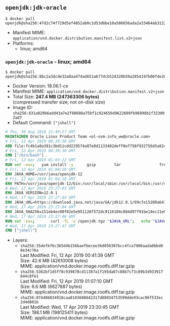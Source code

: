 ## `openjdk:jdk-oracle`

```console
$ docker pull openjdk@sha256:47d2c74f729d5ef4852ab0c1d53d8be18a586656ada2a33464ab3122f8711303
```

-	Manifest MIME: `application/vnd.docker.distribution.manifest.list.v2+json`
-	Platforms:
	-	linux; amd64

### `openjdk:jdk-oracle` - linux; amd64

```console
$ docker pull openjdk@sha256:8bc2a3dcde32a0aa474ad651a677dcb524320b59a2854197b00fde28af2f0630
```

-	Docker Version: 18.06.1-ce
-	Manifest MIME: `application/vnd.docker.distribution.manifest.v2+json`
-	Total Size: **247.4 MB (247363306 bytes)**  
	(compressed transfer size, not on-disk size)
-	Image ID: `sha256:831a029b6add43a7e2f88608a75bf1c924656d9622609fb96898b1f323002ad7`
-	Default Command: `["jshell"]`

```dockerfile
# Thu, 30 Aug 2018 21:49:27 GMT
MAINTAINER Oracle Linux Product Team <ol-ovm-info_ww@oracle.com>
# Fri, 12 Apr 2019 00:39:30 GMT
ADD file:fc4b1a8a391c3bd11cdd229574a87e8d1133402deff8ef758f932756d5a82ca3 in / 
# Fri, 12 Apr 2019 00:39:30 GMT
CMD ["/bin/bash"]
# Fri, 12 Apr 2019 01:03:22 GMT
RUN set -eux; 	yum install -y 		gzip 		tar 				freetype fontconfig 	; 	rm -rf /var/cache/yum
# Fri, 12 Apr 2019 01:04:10 GMT
ENV JAVA_HOME=/usr/java/openjdk-12
# Fri, 12 Apr 2019 01:04:10 GMT
ENV PATH=/usr/java/openjdk-12/bin:/usr/local/sbin:/usr/local/bin:/usr/sbin:/usr/bin:/sbin:/bin
# Wed, 17 Apr 2019 23:27:03 GMT
ENV JAVA_VERSION=12.0.1
# Wed, 17 Apr 2019 23:27:04 GMT
ENV JAVA_URL=https://download.java.net/java/GA/jdk12.0.1/69cfe15208a647278a19ef0990eea691/12/GPL/openjdk-12.0.1_linux-x64_bin.tar.gz
# Wed, 17 Apr 2019 23:27:04 GMT
ENV JAVA_SHA256=151eb4ec00f82e5e951126f572dc9116104c884d97f91be14ec11e85fc2dd626
# Wed, 17 Apr 2019 23:27:46 GMT
RUN set -eux; 		curl -fL -o /openjdk.tgz "$JAVA_URL"; 	echo "$JAVA_SHA256 */openjdk.tgz" | sha256sum -c -; 	mkdir -p "$JAVA_HOME"; 	tar --extract --file /openjdk.tgz --directory "$JAVA_HOME" --strip-components 1; 	rm /openjdk.tgz; 		ln -sfT "$JAVA_HOME" /usr/java/default; 	ln -sfT "$JAVA_HOME" /usr/java/latest; 	for bin in "$JAVA_HOME/bin/"*; do 		base="$(basename "$bin")"; 		[ ! -e "/usr/bin/$base" ]; 		alternatives --install "/usr/bin/$base" "$base" "$bin" 20000; 	done; 		java -Xshare:dump; 		java --version; 	javac --version
# Wed, 17 Apr 2019 23:27:47 GMT
CMD ["jshell"]
```

-	Layers:
	-	`sha256:35defbf6c365d4b156baefbecee36d050397bcc4fca7906aada0bbd00e34c76a`  
		Last Modified: Fri, 12 Apr 2019 00:41:39 GMT  
		Size: 42.6 MB (42610008 bytes)  
		MIME: application/vnd.docker.image.rootfs.diff.tar.gzip
	-	`sha256:5362bf1d5ff8c939878cd11387a1f195da87c88b7c73c89b3d933917644c8fe1`  
		Last Modified: Fri, 12 Apr 2019 01:07:10 GMT  
		Size: 6.6 MB (6627887 bytes)  
		MIME: application/vnd.docker.image.rootfs.diff.tar.gzip
	-	`sha256:074486834918caa8103608642317d88034753599dde93cac96f533ec2d4d801b`  
		Last Modified: Wed, 17 Apr 2019 23:30:45 GMT  
		Size: 198.1 MB (198125411 bytes)  
		MIME: application/vnd.docker.image.rootfs.diff.tar.gzip
